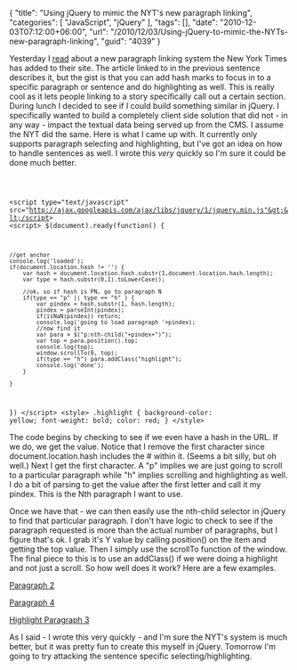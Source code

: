 {
	"title": "Using jQuery to mimic the NYT's new paragraph linking",
	"categories": [
		"JavaScript",
		"jQuery"
	],
	"tags": [],
	"date": "2010-12-03T07:12:00+06:00",
	"url": "/2010/12/03/Using-jQuery-to-mimic-the-NYTs-new-paragraph-linking",
	"guid": "4039"
}

Yesterday I <a href="http://thenextweb.com/media/2010/12/02/the-new-york-times-introduces-the-evolution-of-the-hyperlink/">read</a> about a new paragraph linking system the New York Times has added to their site. The article linked to in the previous sentence describes it, but the gist is that you can add hash marks to focus in to a specific paragraph or sentence and do highlighting as well. This is really cool as it lets people linking to a story specifically call out a certain section. During lunch I decided to see if I could build something similar in jQuery. I specifically wanted to build a completely client side solution that did not - in any way - impact the textual data being served up from the CMS. I assume the NYT did the same. Here is what I came up with. It currently only supports paragraph selecting and highlighting, but I've got an idea on how to handle sentences as well. I wrote this <i>very</i> quickly so I'm sure it could be done much better. 

<p/>
<!--more-->
<code>

&lt;script type="text/javascript" src="http://ajax.googleapis.com/ajax/libs/jquery/1/jquery.min.js"&gt;&lt;/script&gt;
&lt;script&gt;
$(document).ready(function() {

	//get anchor
	console.log('loaded');
	if(document.location.hash != '') {
		var hash = document.location.hash.substr(1,document.location.hash.length);
		var type = hash.substr(0,1).toLowerCase();
		
		//ok, so if hash is PN, go to paragraph N
		if(type == "p" || type == "h" ) {
			var pindex = hash.substr(1, hash.length);
			pindex = parseInt(pindex);
			if(isNaN(pindex)) return;
			console.log('going to load paragraph '+pindex);
			//now find it
			var para = $("p:nth-child("+pindex+")");
			var top = para.position().top;
			console.log(top);
			window.scrollTo(0, top);
			if(type == "h") para.addClass("highlight");
			console.log('done');
		}

	}
})
&lt;/script&gt;
&lt;style&gt;
.highlight {
	background-color: yellow;
	font-weight: bold;
	color: red;
}
&lt;/style&gt;
</code>

<p/>

The code begins by checking to see if we even have a hash in the URL. If we do, we get the value. Notice that I remove the first character since document.location.hash includes the # within it. (Seems a bit silly, but oh well.) Next I get the first character. A "p" implies we are just going to scroll to a particular paragraph while "h" implies scrolling and highlighting as well. I do a bit of parsing to get the value after the first letter and call it my pindex. This is the Nth paragraph I want to use. 

<p/>

Once we have that - we can then easily use the nth-child selector in jQuery to find that particular paragraph. I don't have logic to check to see if the paragraph requested is more than the actual number of paragraphs, but I figure that's ok. I grab it's Y value by calling position() on the item and getting the top value. Then I simply use the scrollTo function of the window. The final piece to this is to use an addClass() if we were doing a highlight and not just a scroll. So how well does it work? Here are a few examples.

<p/>

<a href="http://www.raymondcamden.com/demos/dec32010/test.html#p2">Paragraph 2</a><br/>

<a href="http://www.coldfusionjedi.com/demos/dec32010/test.html#p4">Paragraph 4</a><br/>

<a href="http://www.coldfusionjedi.com/demos/dec32010/test.html#h3">Highlight Paragraph 3</a><br/>

<p/>

As I said - I wrote this very quickly - and I'm sure the NYT's system is much better, but it was pretty fun to create this myself in jQuery. Tomorrow I'm going to try attacking the sentence specific selecting/highlighting.